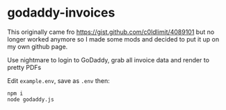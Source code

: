 # godaddy-invoices

This originally came fro https://gist.github.com/c0ldlimit/4089101 but no longer worked anymore so I made some mods and decided to put it up on my own github page.

Use nightmare to login to GoDaddy, grab all invoice data and render to pretty PDFs

Edit `example.env`, save as `.env` then:

```
npm i
node godaddy.js
```

